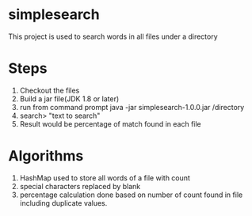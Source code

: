 # simplesearch

This project is used to search words in all files under a directory

# Steps
1. Checkout the files
2. Build a jar file(JDK 1.8 or later)
3. run from command prompt
  java -jar simplesearch-1.0.0.jar /directory
4. search> "text to search"
5. Result would be percentage of match found in each file

# Algorithms
1. HashMap used to store all words of a file with count
2. special characters replaced by blank
3. percentage calculation done based on number of count found in file including duplicate values.
